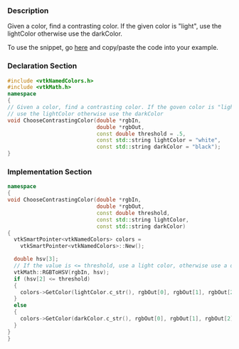 ### Description
Given a color, find a contrasting color. If the given color is "light", use the lightColor otherwise use the darkColor.

To use the snippet, go [here](https://raw.githubusercontent.com/lorensen/VTKExamples/master/src/Cxx/Snippets/ChooseConstrastingColor.md)  and copy/paste the code into your example.

### Declaration Section
``` c++
#include <vtkNamedColors.h>
#include <vtkMath.h>
namespace
{
// Given a color, find a contrasting color. If the goven color is "light",
// use the lightColor otherwise use the darkColor
void ChooseContrastingColor(double *rgbIn,
                            double *rgbOut,
                            const double threshold = .5,
                            const std::string lightColor = "white",
                            const std::string darkColor = "black");
}
```

### Implementation Section
``` c++
namespace
{
void ChooseContrastingColor(double *rgbIn,
                            double *rgbOut,
                            const double threshold,
                            const std::string lightColor,
                            const std::string darkColor)
{
  vtkSmartPointer<vtkNamedColors> colors =
    vtkSmartPointer<vtkNamedColors>::New();

  double hsv[3];
  // If the value is <= threshold, use a light color, otherwise use a dark color
  vtkMath::RGBToHSV(rgbIn, hsv);
  if (hsv[2] <= threshold)
  {
    colors->GetColor(lightColor.c_str(), rgbOut[0], rgbOut[1], rgbOut[2]);
  }
  else
  {
    colors->GetColor(darkColor.c_str(), rgbOut[0], rgbOut[1], rgbOut[2]);
  }
}
}
```
